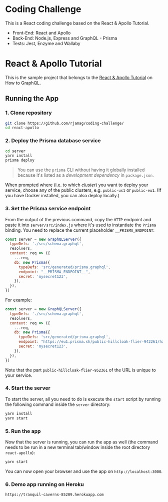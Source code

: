 # Coding Challenge

This is a React coding challenge based on the React & Apollo Tutorial.

- Front-End: React and Apollo
- Back-End: Node.js, Express and GraphQL - Prisma
- Tests: Jest, Enzyme and Wallaby

# React & Apollo Tutorial

This is the sample project that belongs to the [React & Apollo Tutorial](https://www.howtographql.com/react-apollo/0-introduction/) on How to GraphQL.

## Running the App

### 1. Clone repository

```sh
git clone https://github.com/rjamag/coding-challenge/
cd react-apollo
```

### 2. Deploy the Prisma database service

```sh
cd server
yarn install
prisma deploy
```

> You can use the `prisma` CLI without having it globally installed because it's listed as a _development dependency_ in `package.json`.

When prompted where (i.e. to which _cluster_) you want to deploy your service, choose any of the public clusters, e.g. `public-us1` or `public-eu1`. (If you have Docker installed, you can also deploy locally.)

### 3. Set the Prisma service endpoint

From the output of the previous command, copy the `HTTP` endpoint and paste it into `server/src/index.js` where it's used to instantiate the `Prisma` binding. You need to replace the current placeholder `__PRISMA_ENDPOINT`:

```js
const server = new GraphQLServer({
  typeDefs: './src/schema.graphql',
  resolvers,
  context: req => ({
    ...req,
    db: new Prisma({
      typeDefs: 'src/generated/prisma.graphql',
      endpoint: "__PRISMA_ENDPOINT__",
      secret: 'mysecret123',
    }),
  }),
})
```

For example:

```js
const server = new GraphQLServer({
  typeDefs: './src/schema.graphql',
  resolvers,
  context: req => ({
    ...req,
    db: new Prisma({
      typeDefs: 'src/generated/prisma.graphql',
      endpoint: "https://eu1.prisma.sh/public-hillcloak-flier-942261/hackernews-graphql-js/dev",
      secret: 'mysecret123',
    }),
  }),
})
```

Note that the part `public-hillcloak-flier-952361` of the URL is unique to your service.

### 4. Start the server

To start the server, all you need to do is execute the `start` script by running the following command inside the `server` directory:

```sh
yarn install
yarn start
```

### 5. Run the app

Now that the server is running, you can run the app as well (the command needs to be run in a new terminal tab/window inside the root directory `react-apollo`):

```sh
yarn start
```

You can now open your browser and use the app on `http://localhost:3000`.


### 6. Demo app running on Heroku

`https://tranquil-caverns-85209.herokuapp.com`
